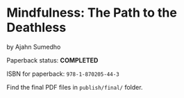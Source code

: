 
Mindfulness: The Path to the Deathless
===========

by Ajahn Sumedho

Paperback status: **COMPLETED**

ISBN for paperback: `978-1-870205-44-3`

Find the final PDF files in `publish/final/` folder.

